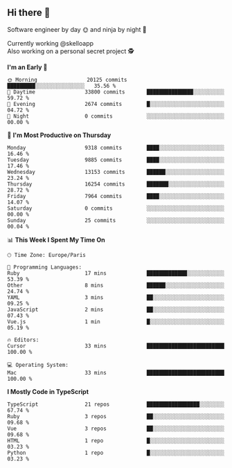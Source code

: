 ## Hi there 👋

Software engineer by day 🌞 and ninja by night 🌝

Currently working @skelloapp <br>
Also working on a personal secret project 🕵️

<!--START_SECTION:waka-->
**I'm an Early 🐤** 

```text
🌞 Morning                20125 commits       █████████░░░░░░░░░░░░░░░░   35.56 % 
🌆 Daytime                33800 commits       ███████████████░░░░░░░░░░   59.72 % 
🌃 Evening                2674 commits        █░░░░░░░░░░░░░░░░░░░░░░░░   04.72 % 
🌙 Night                  0 commits           ░░░░░░░░░░░░░░░░░░░░░░░░░   00.00 % 
```
📅 **I'm Most Productive on Thursday** 

```text
Monday                   9318 commits        ████░░░░░░░░░░░░░░░░░░░░░   16.46 % 
Tuesday                  9885 commits        ████░░░░░░░░░░░░░░░░░░░░░   17.46 % 
Wednesday                13153 commits       ██████░░░░░░░░░░░░░░░░░░░   23.24 % 
Thursday                 16254 commits       ███████░░░░░░░░░░░░░░░░░░   28.72 % 
Friday                   7964 commits        ████░░░░░░░░░░░░░░░░░░░░░   14.07 % 
Saturday                 0 commits           ░░░░░░░░░░░░░░░░░░░░░░░░░   00.00 % 
Sunday                   25 commits          ░░░░░░░░░░░░░░░░░░░░░░░░░   00.04 % 
```


📊 **This Week I Spent My Time On** 

```text
🕑︎ Time Zone: Europe/Paris

💬 Programming Languages: 
Ruby                     17 mins             █████████████░░░░░░░░░░░░   53.39 % 
Other                    8 mins              ██████░░░░░░░░░░░░░░░░░░░   24.74 % 
YAML                     3 mins              ██░░░░░░░░░░░░░░░░░░░░░░░   09.25 % 
JavaScript               2 mins              ██░░░░░░░░░░░░░░░░░░░░░░░   07.43 % 
Vue.js                   1 min               █░░░░░░░░░░░░░░░░░░░░░░░░   05.19 % 

🔥 Editors: 
Cursor                   33 mins             █████████████████████████   100.00 % 

💻 Operating System: 
Mac                      33 mins             █████████████████████████   100.00 % 
```

**I Mostly Code in TypeScript** 

```text
TypeScript               21 repos            █████████████████░░░░░░░░   67.74 % 
Ruby                     3 repos             ██░░░░░░░░░░░░░░░░░░░░░░░   09.68 % 
Vue                      3 repos             ██░░░░░░░░░░░░░░░░░░░░░░░   09.68 % 
HTML                     1 repo              █░░░░░░░░░░░░░░░░░░░░░░░░   03.23 % 
Python                   1 repo              █░░░░░░░░░░░░░░░░░░░░░░░░   03.23 % 
```




<!--END_SECTION:waka-->

<!--
**antoinelncl/antoinelncl** is a ✨ _special_ ✨ repository because its `README.md` (this file) appears on your GitHub profile.

Here are some ideas to get you started:

- 🔭 I’m currently working on ...
- 🌱 I’m currently learning ...
- 👯 I’m looking to collaborate on ...
- 🤔 I’m looking for help with ...
- 💬 Ask me about ...
- 📫 How to reach me: ...
- 😄 Pronouns: ...
- ⚡ Fun fact: ...
-->
